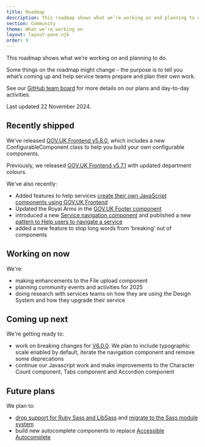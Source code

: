```yaml
---
title: Roadmap
description: This roadmap shows what we’re working on and planning to do.
section: Community
theme: What we’re working on
layout: layout-pane.njk
order: 9
---
```


This roadmap shows what we’re working on and planning to do.

Some things on the roadmap might change – the purpose is to tell you what’s coming up and help service teams prepare and plan their own work.

See our [GitHub team board](https://github.com/orgs/alphagov/projects/53) for more details on our plans and day-to-day activities.

Last updated 22 November 2024.

## Recently shipped

We’ve released [GOV.UK Frontend v5.8.0](https://github.com/alphagov/govuk-frontend/releases/tag/v5.8.0), which includes a new ConfigurableComponent class to help you build your own configurable components.

Previously, we released [GOV.UK Frontend v5.7.1](https://github.com/alphagov/govuk-frontend/releases/tag/v5.7.1) with updated department colours.

We’ve also recently:

- Added features to help services [create their own JavaScript components using GOV.UK Frontend](https://frontend.design-system.service.gov.uk/building-your-own-javascript-components/)
- Updated the Royal Arms in the [GOV.UK Footer component](/components/footer/)
- introduced a new [Service navigation component](/components/service-navigation/) and published a new [pattern to Help users to navigate a service](/patterns/navigate-a-service)
- added a new feature to stop long words from ‘breaking’ out of components

## Working on now

We're:

- making enhancements to the File upload component
- planning community events and activities for 2025
- doing research with services teams on how they are using the Design System and how they upgrade their service

## Coming up next

We're getting ready to:

- work on breaking changes for [V6.0.0](https://github.com/alphagov/govuk-frontend/milestone/51). We plan to include typographic scale enabled by default, iterate the navigation component and remove some deprecations
- continue our Javascript work and make improvements to the Character Count component, Tabs component and Accordion component

## Future plans

We plan to:

- [drop support for Ruby Sass and LibSass](https://github.com/alphagov/govuk-frontend/issues/2637) and [migrate to the Sass module system](https://github.com/alphagov/govuk-frontend/issues/1791)
- build new autocomplete components to replace [Accessible Autocomplete](https://github.com/alphagov/accessible-autocomplete)
